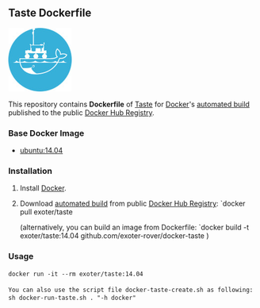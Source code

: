## Taste Dockerfile

![alt tag](exoter_docker_logo.jpg)

This repository contains **Dockerfile** of [Taste](http://taste.tuxfamily.org/wiki/index.php?title=Main_Page) for
[Docker](https://www.docker.com/)'s [automated
build](https://registry.hub.docker.com/u/exoter/taste/) published to the
public [Docker Hub Registry](https://registry.hub.docker.com/).


### Base Docker Image

* [ubuntu:14.04](https://hub.docker.com/r/i386/ubuntu/)


### Installation

1. Install [Docker](https://www.docker.com/).

2. Download [automated build](https://registry.hub.docker.com/u/exoter/taste/) from public [Docker Hub Registry](https://registry.hub.docker.com/): `docker pull exoter/taste

   (alternatively, you can build an image from Dockerfile: `docker build -t exoter/taste:14.04 github.com/exoter-rover/docker-taste )

### Usage

    docker run -it --rm exoter/taste:14.04

    You can also use the script file docker-taste-create.sh as following:
    sh docker-run-taste.sh . "-h docker"


